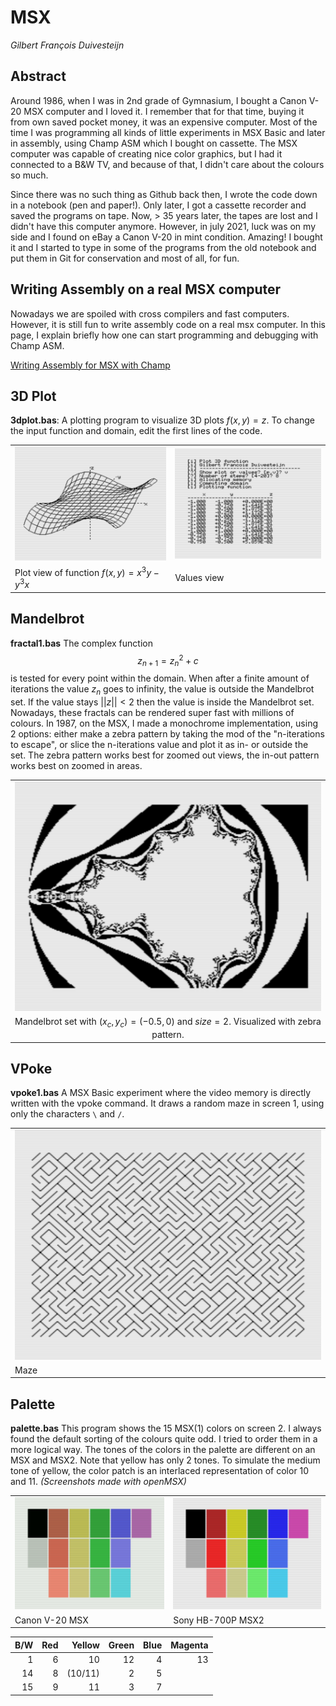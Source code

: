 # MSX

*Gilbert François Duivesteijn*



## Abstract

Around 1986, when I was in 2nd grade of Gymnasium, I bought a Canon V-20 MSX computer and I loved it. I remember that for that time, buying it from own saved pocket money, it was an expensive computer. Most of the time I was programming all kinds of little experiments in MSX Basic and later in assembly, using Champ ASM which I bought on cassette. The MSX computer was capable of creating nice color graphics, but I had it connected to a B&W TV, and because of that, I didn't care about the colours so much.

Since there was no such thing as Github back then, I wrote the code down in a notebook (pen and paper!). Only later, I got a cassette recorder and saved the programs on tape. Now, > 35 years later,  the tapes are lost and I didn't have this computer anymore. However, in july 2021, luck was on my side and I found on eBay a Canon V-20 in mint condition. Amazing! I bought it and I started to type in some of the programs from the old notebook and put them in Git for conservation and most of all, for fun. 

## Writing Assembly on a real MSX computer

Nowadays we are spoiled with cross compilers and fast computers. However, it is still fun to write assembly code on a real msx computer. In this page, I explain briefly how one can start programming and debugging with Champ ASM.

[Writing Assembly for MSX with Champ](WritingASM.md)

## 3D Plot

**3dplot.bas**: A plotting program to visualize 3D plots $f(x, y) = z$. To change the input function and domain, edit the first lines of the code.

|                                              |                                              |
| :------------------------------------------- | :------------------------------------------- |
| ![openmsx0009](./assets/images/plot3d_2.png) | ![openmsx0008](./assets/images/plot3d_1.png) |
| Plot view of function $f(x,y)=x^3y-y^3x$     | Values view                                  |

## Mandelbrot

**fractal1.bas** The complex function 
$$
z_{n+1} = z_n^2 + c
$$
is tested for every point within the domain. When after a finite amount of iterations the value $z_n$ goes to infinity, the value is outside the Mandelbrot set. If the value stays $||z|| < 2$ then the value is inside the Mandelbrot set. Nowadays, these fractals can be rendered super fast with millions of colours. In 1987, on the MSX, I made a monochrome implementation, using 2 options: either make a zebra pattern by taking the mod of the "n-iterations to escape", or slice the n-iterations value and plot it as in- or outside the set. The zebra pattern works best for zoomed out views, the in-out pattern works best on zoomed in areas.

|                                                              |
| :----------------------------------------------------------: |
| <img src="./assets/images/mandelbrot_1.png" alt="mandelbrot" /> |
| Mandelbrot set with $(x_c,y_c)=(-0.5, 0)$ and $size=2$. Visualized with zebra pattern. |

## VPoke

**vpoke1.bas** A MSX Basic experiment where the video memory is directly written with the vpoke command. It draws a random maze in screen 1, using only the characters `\` and `/`.

|                                             |
| ------------------------------------------- |
| ![openmsx0004](./assets/images/vpoke_1.png) |
| Maze                                        |

## Palette

**palette.bas** This program shows the 15 MSX(1) colors on screen 2. I always found the default sorting of the colours quite odd. I tried to order them in a more logical way. The tones of the colors in the palette are different on an MSX and MSX2. Note that yellow has only 2 tones. To simulate the medium tone of yellow, the color patch is an interlaced representation of color 10 and 11. *(Screenshots made with openMSX)*

|                                                             |                                                              |
| ----------------------------------------------------------- | ------------------------------------------------------------ |
| ![palette_canon_v20](./assets/images/palette_canon_v20.png) | ![palette_sony_hb700p](./assets/images/palette_sony_hb700p.png) |
| Canon V-20 MSX                                              | Sony HB-700P MSX2                                            |

|  B/W |  Red |  Yellow | Green | Blue | Magenta |
| ---: | ---: | ------: | ----: | ---: | ------: |
|    1 |    6 |      10 |    12 |    4 |      13 |
|   14 |    8 | (10/11) |     2 |    5 |         |
|   15 |    9 |      11 |     3 |    7 |         |

